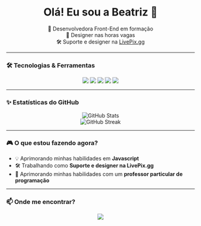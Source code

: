 <h1 align="center">Olá! Eu sou a Beatriz 👋</h1>

<p align="center">
  🌱 Desenvolvedora Front-End em formação <br>
  🎨 Designer nas horas vagas <br>
  🛠️ Suporte e designer na <a href="https://livepix.gg/">LivePix.gg</a> <br>
</p>

---

### 🛠️ Tecnologias & Ferramentas
<p align="center">
  <img src="https://img.shields.io/badge/-HTML5-E34F26?style=for-the-badge&logo=html5&logoColor=white" />
  <img src="https://img.shields.io/badge/-CSS3-1572B6?style=for-the-badge&logo=css3&logoColor=white" />
  <img src="https://img.shields.io/badge/-JavaScript-F7DF1E?style=for-the-badge&logo=javascript&logoColor=black" />
  <img src="https://img.shields.io/badge/-Figma-F24E1E?style=for-the-badge&logo=figma&logoColor=white" />
  <img src="https://img.shields.io/badge/-Photoshop-31A8FF?style=for-the-badge&logo=adobephotoshop&logoColor=white" />
</p>

---

### ✨ Estatísticas do GitHub
<p align="center"> 
  <img src="https://github-readme-stats.vercel.app/api?username=YueShinji&show_icons=true&theme=radical" alt="GitHub Stats" />
  <br>
  <img src="https://github-readme-streak-stats.herokuapp.com/?user=YueShinji&theme=radical" alt="GitHub Streak" />
</p>

---

### 🎮 O que estou fazendo agora?  
- 💡 Aprimorando minhas habilidades em **Javascript**  
- 🛠️ Trabalhando como **Suporte e designer na LivePix.gg**  
- 🔹 Aprimorando minhas habilidades com um **professor particular de programação**

---

### 📫 Onde me encontrar?
<p align="center">
  <a href="https://www.linkedin.com/in/beatriz-romero-739a1a315/">
    <img src="https://img.shields.io/badge/-LinkedIn-blue?style=for-the-badge&logo=linkedin&logoColor=white" />
  </a>
</p>
